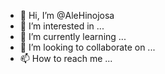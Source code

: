 - 👋 Hi, I’m @AleHinojosa
- 👀 I’m interested in ...
- 🌱 I’m currently learning ...
- 💞️ I’m looking to collaborate on ...
- 📫 How to reach me ...

<!---
AleHinojosa/AleHinojosa is a ✨ special ✨ repository because its `README.md` (this file) appears on your GitHub profile.
You can click the Preview link to take a look at your changes.
--->
